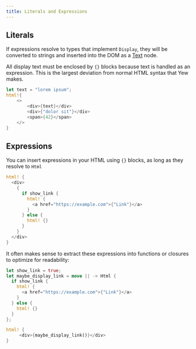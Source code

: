 ```yaml
---
title: Literals and Expressions
---
```

## Literals

If expressions resolve to types that implement `Display`, they will be converted to strings and inserted into the DOM as a [Text](https://developer.mozilla.org/en-US/docs/Web/API/Text) node.

All display text must be enclosed by `{}` blocks because text is handled as an expression. This is 
the largest deviation from normal HTML syntax that Yew makes.

```rust
let text = "lorem ipsum";
html!{
    <>
        <div>{text}</div>
        <div>{"dolor sit"}</div>
        <span>{42}</span>
    </>
}
```

## Expressions

You can insert expressions in your HTML using `{}` blocks, as long as they resolve to `Html`

```rust
html! {
  <div>
    {
      if show_link {
        html! {
          <a href="https://example.com">{"Link"}</a>
        }
      } else {
        html! {}
      }
    }
  </div>
}
```

It often makes sense to extract these expressions into functions or closures to optimize for readability:

```rust
let show_link = true;
let maybe_display_link = move || -> Html {
  if show_link {
    html! {
      <a href="https://example.com">{"Link"}</a>
    }
  } else {
    html! {}
  }
};

html! {
     <div>{maybe_display_link()}</div>
}
```
